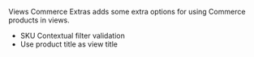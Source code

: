 Views Commerce Extras adds some extra options for using Commerce products in views.
- SKU Contextual filter validation
- Use product title as view title
